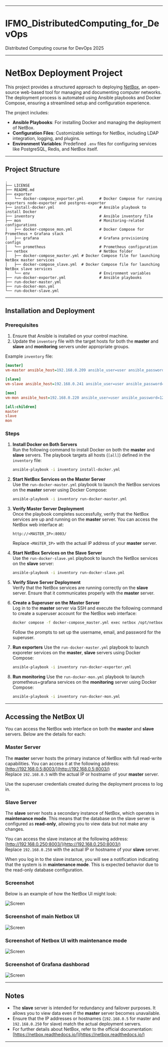 
---

# IFMO_DistributedComputing_for_DevOps

Distributed Computing course for DevOps 2025

---

# NetBox Deployment Project

This project provides a structured approach to deploying [NetBox](https://github.com/netbox-community/netbox), an open-source web-based tool for managing and documenting computer networks. The deployment process is automated using Ansible playbooks and Docker Compose, ensuring a streamlined setup and configuration experience.

The project includes:
- **Ansible Playbooks**: For installing Docker and managing the deployment of NetBox.
- **Configuration Files**: Customizable settings for NetBox, including LDAP integration, logging, and plugins.
- **Environment Variables**: Predefined `.env` files for configuring services like PostgreSQL, Redis, and NetBox itself.

---

## Project Structure
```
.
├── LICENSE
├── README.md
├── exporter
│   └── docker-compose_exporter.yml       # Docker Compose for running exporters node-exporter and postgres-exporter
├── install-docker.yml                    # Ansible playbook to install Docker
├── inventory                             # Ansible inventory file
├── mon                                   # Monitoring-related configurations
│   ├── docker-compose_mon.yml            # Docker Compose for Prometheus + Grafana stack
│   ├── grafana                           # Grafana provisioning configs
│   └── prometheus                        # Prometheus configuration
├── netbox                                # NetBox folder
│   ├── docker-compose_master.yml # Docker Compose file for launching NetBox master services
│   ├── docker-compose_slave.yml  # Docker Compose file for launching NetBox slave services
│   └── env                               # Environment variables
├── run-docker-exporter.yml               # Ansible playbooks
├── run-docker-master.yml
├── run-docker-mon.yml
└── run-docker-slave.yml
```


---

## Installation and Deployment

### Prerequisites

1. Ensure that Ansible is installed on your control machine.
2. Update the `inventory` file with the target hosts for both the **master** and **slave**  and **monitoring** servers under appropriate groups.

Example `inventory` file:
```ini
[master]
vm-master ansible_host=192.168.0.209 ansible_user=user ansible_password=123 ansible_become_password=123

[slave]
vm-slave ansible_host=192.168.0.241 ansible_user=user ansible_password=123 ansible_become_password=123

[mon]
vm-mon ansible_host=192.168.0.220 ansible_user=user ansible_password=123 ansible_become_password=123

[all:children]
master
slave
mon
```

### Steps

1. **Install Docker on Both Servers**  
   Run the following command to install Docker on both the **master** and **slave** servers. The playbook targets all hosts (`[all]`) defined in the `inventory` file:
   ```bash
   ansible-playbook -i inventory install-docker.yml
   ```

2. **Start NetBox Services on the Master Server**  
   Use the `run-docker-master.yml` playbook to launch the NetBox services on the **master** server using Docker Compose:
   ```bash
   ansible-playbook -i inventory run-docker-master.yml
   ```

3. **Verify Master Server Deployment**  
   Once the playbook completes successfully, verify that the NetBox services are up and running on the **master** server. You can access the NetBox web interface at:
   ```
   http://<MASTER_IP>:8003/
   ```
   Replace `<MASTER_IP>` with the actual IP address of your **master** server.

4. **Start NetBox Services on the Slave Server**  
   Use the `run-docker-slave.yml` playbook to launch the NetBox services on the **slave** server:
   ```bash
   ansible-playbook -i inventory run-docker-slave.yml
   ```

5. **Verify Slave Server Deployment**  
   Verify that the NetBox services are running correctly on the **slave** server. Ensure that it communicates properly with the **master** server.

6. **Create a Superuser on the Master Server**  
   Log in to the **master** server via SSH and execute the following command to create a superuser account for the NetBox web interface:
   ```bash
   docker compose -f docker-compose_master.yml exec netbox /opt/netbox/netbox/manage.py createsuperuser
   ```
   Follow the prompts to set up the username, email, and password for the superuser.

7. **Run exporters**
   Use the `run-docker-master.yml` playbook to launch exporeter services on the **master**, **slave** servers using Docker Compose:
   ```bash
   ansible-playbook -i inventory run-docker-exporter.yml
   ```

8. **Run monitoring**
   Use the `run-docker-mon.yml` playbook to launch prometheus+grafana services on the **monitoring** server using Docker Compose:
   ```bash
   ansible-playbook -i inventory run-docker-mon.yml
   ```

---

## Accessing the NetBox UI

You can access the NetBox web interface on both the **master** and **slave** servers. Below are the details for each:

### Master Server
The **master** server hosts the primary instance of NetBox with full read-write capabilities. You can access it at the following address:  
[http://192.168.0.5:8003/](http://192.168.0.5:8003/)  
Replace `192.168.0.5` with the actual IP or hostname of your **master** server.

Use the superuser credentials created during the deployment process to log in.

### Slave Server
The **slave** server hosts a secondary instance of NetBox, which operates in **maintenance mode**. This means that the database on the slave server is configured as **read-only**, allowing you to view data but not make any changes.  

You can access the slave instance at the following address:  
[http://192.168.0.250:8003/](http://192.168.0.250:8003/)  
Replace `192.168.0.250` with the actual IP or hostname of your **slave** server.

When you log in to the slave instance, you will see a notification indicating that the system is in **maintenance mode**. This is expected behavior due to the read-only database configuration.

### Screenshot
Below is an example of how the NetBox UI might look:

![Screen](./scr.png)

### Screenshot of main Netbox UI
![Screen](./scr_master.png)

### Screenshot of Netbox UI with **maintenance mode**
![Screen](./scr_slave.png)

### Screenshot of Grafana dashborad
![Screen](./src_dashboard.png)


---

## Notes

- The **slave** server is intended for redundancy and failover purposes. It allows you to view data even if the **master** server becomes unavailable.
- Ensure that the IP addresses or hostnames (`192.168.0.5` for master and `192.168.0.250` for slave) match the actual deployment servers.
- For further details about NetBox, refer to the official documentation: [https://netbox.readthedocs.io/](https://netbox.readthedocs.io/)

---